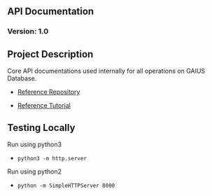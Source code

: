 ## API Documentation

### Version: 1.0

## Project Description

Core API documentations used internally for all operations on GAIUS Database.

- [Reference Repository](https://github.com/Redocly/redoc)

- [Reference Tutorial](https://redoc.ly/docs/redoc/quickstart/html/)


## Testing Locally

Run using python3
- `python3 -m http.server`

Run using python2
- `python -m SimpleHTTPServer 8000`
